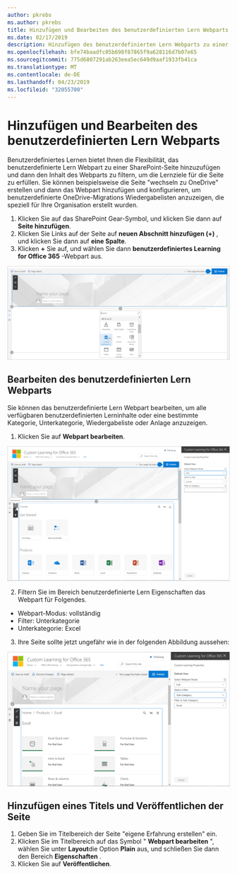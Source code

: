 ```yaml
---
author: pkrebs
ms.author: pkrebs
title: Hinzufügen und Bearbeiten des benutzerdefinierten Lern Webparts
ms.date: 02/17/2019
description: Hinzufügen des benutzerdefinierten Lern Webparts zu einer SharePoint-Seite
ms.openlocfilehash: bfe74baadfc05b698f87865f9a628116d7b07e65
ms.sourcegitcommit: 775d6807291ab263eea5ec649d9aaf1933fb41ca
ms.translationtype: MT
ms.contentlocale: de-DE
ms.lasthandoff: 04/23/2019
ms.locfileid: "32055700"
---
```

# <a name="add-and-edit-the-custom-learning-web-part"></a>Hinzufügen und Bearbeiten des benutzerdefinierten Lern Webparts

Benutzerdefiniertes Lernen bietet Ihnen die Flexibilität, das benutzerdefinierte Lern Webpart zu einer SharePoint-Seite hinzuzufügen und dann den Inhalt des Webparts zu filtern, um die Lernziele für die Seite zu erfüllen. Sie können beispielsweise die Seite "wechseln zu OneDrive" erstellen und dann das Webpart hinzufügen und konfigurieren, um benutzerdefinierte OneDrive-Migrations Wiedergabelisten anzuzeigen, die speziell für Ihre Organisation erstellt wurden.

1.  Klicken Sie auf das SharePoint Gear-Symbol, und klicken Sie dann auf **Seite hinzufügen**.
2.  Klicken Sie Links auf der Seite auf **neuen Abschnitt hinzufügen (+)** , und klicken Sie dann auf **eine Spalte**.
3.  Klicken **+** Sie auf, und wählen Sie dann **benutzerdefiniertes Learning for Office 365** -Webpart aus. 

![CG-webpartadd. png](media/cg-webpartadd.png)

## <a name="edit-the-custom-learning-web-part"></a>Bearbeiten des benutzerdefinierten Lern Webparts
Sie können das benutzerdefinierte Lern Webpart bearbeiten, um alle verfügbaren benutzerdefinierten Lerninhalte oder eine bestimmte Kategorie, Unterkategorie, Wiedergabeliste oder Anlage anzuzeigen. 

1.  Klicken Sie auf **Webpart bearbeiten**.

![CG-webpartedit. png](media/cg-webpartedit.png)

2. Filtern Sie im Bereich benutzerdefinierte Lern Eigenschaften das Webpart für Folgendes. 

- Webpart-Modus: vollständig
- Filter: Unterkategorie
- Unterkategorie: Excel

3. Ihre Seite sollte jetzt ungefähr wie in der folgenden Abbildung aussehen: 

![CG-webpartfilter. png](media/cg-webpartfilter.png)

## <a name="add-a-title-and-publish-the-page"></a>Hinzufügen eines Titels und Veröffentlichen der Seite
1. Geben Sie im Titelbereich der Seite "eigene Erfahrung erstellen" ein.
2. Klicken Sie im Titelbereich auf das Symbol " **Webpart bearbeiten** ", wählen Sie unter **Layout**die Option **Plain** aus, und schließen Sie dann den Bereich **Eigenschaften** .
3. Klicken Sie auf **Veröffentlichen**.
